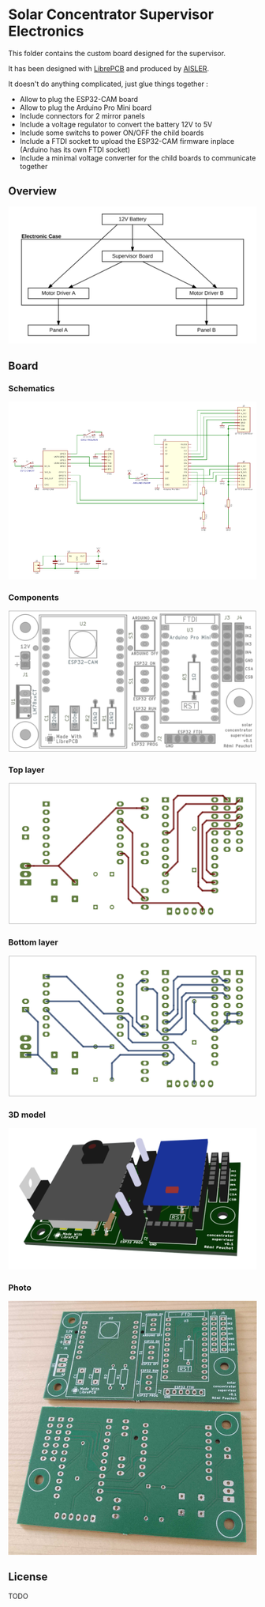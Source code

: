 # Solar Concentrator Supervisor Electronics

This folder contains the custom board designed for the supervisor.

It has been designed with [LibrePCB](https://librepcb.org) and produced by [AISLER](https://aisler.net).

It doesn't do anything complicated, just glue things together :
* Allow to plug the ESP32-CAM board
* Allow to plug the Arduino Pro Mini board
* Include connectors for 2 mirror panels
* Include a voltage regulator to convert the battery 12V to 5V
* Include some switchs to power ON/OFF the child boards
* Include a FTDI socket to upload the ESP32-CAM firmware inplace (Arduino has its own FTDI socket)
* Include a minimal voltage converter for the child boards to communicate together

## Overview

![Supervisor schematics](doc/electronics_overview_chart.svg)

## Board

### Schematics

![Supervisor schematics](supervisor_schematics.png)

### Components

![Supervisor board](supervisor_board_components.png)

### Top layer

![Supervisor board](supervisor_board_top_layer.png)

### Bottom layer

![Supervisor board](supervisor_board_bottom_layer.png)

### 3D model

![Supervisor board](supervisor_board_3d_model.png)

### Photo

![Supervisor board](supervisor_board_photo.jpg)

## License

TODO
